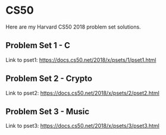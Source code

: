 # CS50
Here are my Harvard CS50 2018 problem set solutions.

Problem Set 1 - C
----------

Link to pset1: https://docs.cs50.net/2018/x/psets/1/pset1.html

Problem Set 2 - Crypto
----------

Link to pset2: https://docs.cs50.net/2018/x/psets/2/pset2.html

Problem Set 3 - Music
----------

Link to pset3: https://docs.cs50.net/2018/x/psets/3/pset3.html

